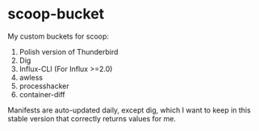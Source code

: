 # scoop-bucket

My custom buckets for scoop:

1. Polish version of Thunderbird
2. Dig
3. Influx-CLI (For Influx >=2.0)
4. awless
5. processhacker
6. container-diff

Manifests are auto-updated daily, except dig, which I want to keep in this stable version that correctly returns values for me.
